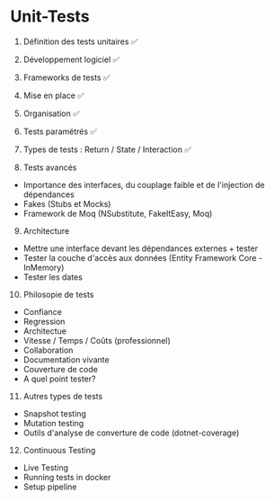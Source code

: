 # Unit-Tests

1. Définition des tests unitaires ✅
2. Développement logiciel ✅
3. Frameworks de tests ✅
4. Mise en place ✅
5. Organisation ✅
6. Tests paramétrés ✅
7. Types de tests : Return / State / Interaction ✅

8. Tests avancés

- Importance des interfaces, du couplage faible et de l'injection de dépendances
- Fakes (Stubs et Mocks)
- Framework de Moq (NSubstitute, FakeItEasy, Moq)

9. Architecture

- Mettre une interface devant les dépendances externes + tester
- Tester la couche d'accès aux données (Entity Framework Core - InMemory)
- Tester les dates

10. Philosopie de tests

- Confiance
- Regression
- Architectue
- Vitesse / Temps / Coûts (professionnel)
- Collaboration
- Documentation vivante
- Couverture de code
- A quel point tester?

11. Autres types de tests

- Snapshot testing
- Mutation testing
- Outils d'analyse de converture de code (dotnet-coverage)

12. Continuous Testing

- Live Testing
- Running tests in docker
- Setup pipeline
